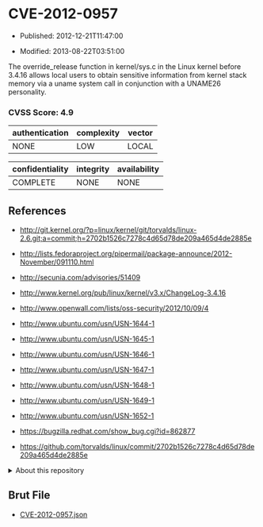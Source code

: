 # CVE-2012-0957

- Published: 2012-12-21T11:47:00

- Modified: 2013-08-22T03:51:00

The override_release function in kernel/sys.c in the Linux kernel before 3.4.16 allows local users to obtain sensitive information from kernel stack memory via a uname system call in conjunction with a UNAME26 personality.

### CVSS Score: **4.9**

| authentication | complexity | vector |
| --- | --- | --- |
| NONE | LOW | LOCAL |

| confidentiality | integrity | availability |
| --- | --- | --- |
| COMPLETE | NONE | NONE |

## References

* http://git.kernel.org/?p=linux/kernel/git/torvalds/linux-2.6.git;a=commit;h=2702b1526c7278c4d65d78de209a465d4de2885e

* http://lists.fedoraproject.org/pipermail/package-announce/2012-November/091110.html

* http://secunia.com/advisories/51409

* http://www.kernel.org/pub/linux/kernel/v3.x/ChangeLog-3.4.16

* http://www.openwall.com/lists/oss-security/2012/10/09/4

* http://www.ubuntu.com/usn/USN-1644-1

* http://www.ubuntu.com/usn/USN-1645-1

* http://www.ubuntu.com/usn/USN-1646-1

* http://www.ubuntu.com/usn/USN-1647-1

* http://www.ubuntu.com/usn/USN-1648-1

* http://www.ubuntu.com/usn/USN-1649-1

* http://www.ubuntu.com/usn/USN-1652-1

* https://bugzilla.redhat.com/show_bug.cgi?id=862877

* https://github.com/torvalds/linux/commit/2702b1526c7278c4d65d78de209a465d4de2885e

<details>
<summary>About this repository</summary> 

  This repository is part of the project [Live Hack CVE](https://github.com/Live-Hack-CVE). Main website can be found [www.live-hack.org](https://www.live-hack.org) 
  
  Made by [Sn0wAlice](https://github.com/Sn0wAlice) for the people that care about security and need to have a feed of the latest CVEs. Hope you enjoy it, don't forget to star the repo and follow me on [Twitter](https://twitter.com/Sn0wAlice) and [Github](https://github.com/Sn0wAlice). And that is my [personnal website](https://www.alice-snow.me/)

  - [Home Page](https://github.com/Live-Hack-CVE)
  - [Framework](https://github.com/Live-Hack-CVE/cve-framework)
  - [CVE database](https://github.com/Live-Hack-CVE/full_database)
  - [Changelog](https://github.com/Live-Hack-CVE/Changelog)
</details>

## Brut File

* [CVE-2012-0957.json](https://raw.githubusercontent.com/Live-Hack-CVE/full_database/main/cves/2012/CVE-2012-0957.json)

